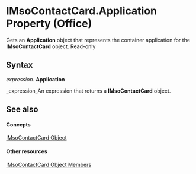 
# IMsoContactCard.Application Property (Office)

Gets an  **Application** object that represents the container application for the **IMsoContactCard** object. Read-only


## Syntax

 _expression_. **Application**

 _expression_An expression that returns a  **IMsoContactCard** object.


## See also


#### Concepts


 [IMsoContactCard Object](337320dd-a60a-fdc5-76a1-c40518171bd6.md)
#### Other resources


 [IMsoContactCard Object Members](03c92ec4-11c8-8354-377f-d60ebdb5d2f3.md)
